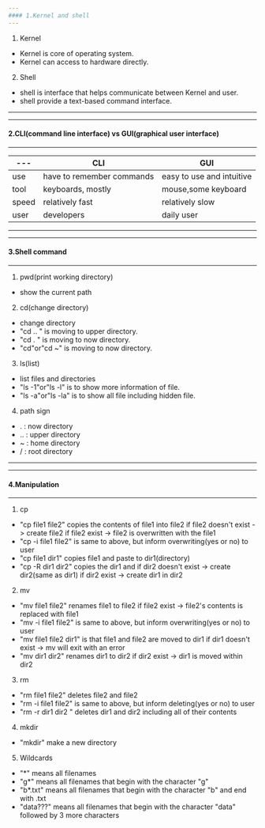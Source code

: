 ```yaml
---
#### 1.Kernel and shell
---
```

1. Kernel
- Kernel is core of operating system.
- Kernel can access to hardware directly.

2. Shell
- shell is interface that helps communicate between Kernel and user. 
- shell provide a text-based command interface.

---
---
#### 2.CLI(command line interface) vs GUI(graphical user interface)
---

| --- | CLI | GUI |
| --- | --- | --- |
| use | have to remember commands | easy to use and intuitive |
| tool | keyboards, mostly | mouse,some keyboard |
| speed | relatively fast | relatively slow |
| user | developers | daily user |

---
---
#### 3.Shell command
---
1. pwd(print working directory)
- show the current path

2. cd(change directory)
- change directory
- "cd .\. " is moving to upper directory.
- "cd . " is moving to now directory.
- "cd"or"cd ~" is moving to now directory.

3. ls(list)
- list files and directories
- "ls -1"or"ls -l" is to show more information of file.
- "ls -a"or"ls -la" is to show all file including hidden file.

4. path sign
- . : now directory
- .\. : upper directory
- ~ : home directory
- / : root directory

---
---
#### 4.Manipulation
---
1. cp
- "cp file1 file2" copies the contents of file1 into file2
    if file2 doesn't exist -> create file2
    if file2 exist -> file2 is overwritten with the file1
- "cp -i file1 file2" is same to above, but inform overwriting(yes or no) to user
- "cp file1 dir1" copies file1 and paste to dir1(directory)
- "cp -R dir1 dir2" copies the dir1 and
   if dir2 doesn't exist -> create dir2(same as dir1)
   if dir2 exist -> create dir1 in dir2

2. mv
- "mv file1 file2" renames file1 to file2
   if file2 exist -> file2's contents is replaced with file1
- "mv -i file1 file2" is same to above, but inform overwriting(yes or no) to user
- "mv file1 file2 dir1" is that file1 and file2 are moved to dir1
   if dir1 doesn't exist -> mv will exit with an error
- "mv dir1 dir2" renames dir1 to dir2
   if dir2 exist -> dir1 is moved within dir2

3. rm
- "rm file1 file2" deletes file2 and file2
- "rm -i file1 file2" is same to above, but inform deleting(yes or no) to user
- "rm -r dir1 dir2 " deletes dir1 and dir2 including all of their contents

4. mkdir
- "mkdir" make a new directory

5. Wildcards
- "*" means all filenames
- "g*" means all filenames that begin with the character "g"
- "b*.txt" means all filenames that begin with the character "b" and end with .txt
- "data???" means all filenames that begin with the character "data" followed by 3 more characters
